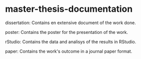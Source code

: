 # master-thesis-documentation


dissertation: Contains en extensive document of the work done.

poster: Contains the poster for the presentation of the work.

rStudio: Contains the data and analisys of the results in RStudio.

paper: Contains the work's outcome in a journal paper format.
